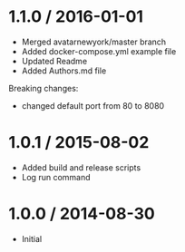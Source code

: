 1.1.0 / 2016-01-01
==================

  * Merged avatarnewyork/master branch
  * Added docker-compose.yml example file
  * Updated Readme
  * Added Authors.md file

Breaking changes:

  * changed default port from 80 to 8080

1.0.1 / 2015-08-02
==================

  * Added build and release scripts
  * Log run command

1.0.0 / 2014-08-30
==================

  * Initial